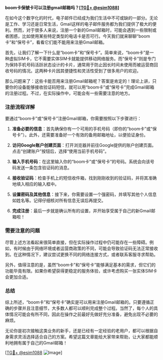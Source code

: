 **boom卡保號卡可以注册gmail邮箱吗？[[TG💪+ @esim1088](https://t.me/s/esim1088)]**

在如今这个数字化的时代，电子邮件已经成为我们生活中不可或缺的一部分。无论是工作、学习还是日常生活，Gmail这样的电子邮件服务都为我们提供了极大的便利。然而，对于很多人来说，注册一个新的Gmail邮箱时，可能会遇到一些限制或者困惑，比如使用某些特定类型的电话卡是否可行。今天我们就来聊聊“boom卡”和“保号卡”，看看它们能不能用来注册Gmail邮箱。

首先，让我们了解一下什么是“boom卡”和“保号卡”。简单来说，“boom卡”是一种虚拟SIM卡，它不需要实体SIM卡就能提供移动网络服务。而“保号卡”则是专门为保持手机号码活跃状态设计的卡片，通常用于防止因长时间未使用而被运营商回收号码的情况。这两种卡片因其便捷性和灵活性受到了很多用户的欢迎。

那么问题来了：这些卡能否用来注册Gmail邮箱呢？答案是肯定的！理论上讲，只要你的设备能够接收验证码短信，就可以用“boom卡”或“保号卡”完成Gmail邮箱的注册过程。不过，在实际操作中，可能会有一些需要注意的地方。

### 注册流程详解

要通过“boom卡”或“保号卡”注册Gmail邮箱，你需要按照以下步骤进行：

1. **准备必要的信息**：首先确保你有一个可用的手机号码（即你的“boom卡”或“保号卡”）。此外，还需要准备好一个有效的备用邮箱地址，以便验证身份。

2. **访问Google账户创建页面**：打开浏览器并前往Google提供的账户创建页面。点击“创建账户”按钮后，选择“使用当前手机号码”。

3. **输入手机号码**：在这里输入你的“boom卡”或“保号卡”的号码。系统会向该号码发送一条包含验证码的消息。

4. **接收验证码**：检查手机上的短信收件箱，找到刚刚收到的验证码，并将其准确地填入相应的输入框中。

5. **设置密码及其他信息**：接下来，你需要设置一个强密码，并填写其他个人信息如姓名等。记得仔细核对所有信息无误后再提交。

6. **完成注册**：最后一步就是确认所有的设置，并开始享受属于自己的新Gmail邮箱啦！

### 需要注意的问题

尽管上述方法看起来很简单直接，但在实际操作过程中仍可能存在一些障碍。例如，有时候由于网络环境或者运营商政策的不同，可能会导致验证码无法正常接收到。在这种情况下，建议尝试更换不同的网络连接方式，或者联系客服寻求帮助。

另外，值得注意的是，虽然“boom卡”和“保号卡”能够满足基本的需求，但它们的功能毕竟有限。如果你希望获得更稳定的服务体验，或许考虑购买一张实体SIM卡会更加合适。

### 总结

综上所述，“boom卡”和“保号卡”确实是可以用来注册Gmail邮箱的。只要遵循正确的步骤并且注意细节，大多数人都可以顺利完成整个过程。当然了，每个人的具体情况可能会有所不同，因此在操作之前最好先做好充分准备，避免出现不必要的麻烦。

无论你是初次接触这类业务的新手，还是已经有一定经验的老用户，都可以根据自身需求灵活选择适合自己的方案。希望这篇文章能给大家带来帮助，让大家都能顺利地拥有属于自己的Gmail邮箱！

[[TG💪+ @esim1088](https://t.me/s/esim1088) ![Image](https://i.postimg.cc/4NQfJmqS/Snipaste-2025-05-13-00-14-12.png)]
